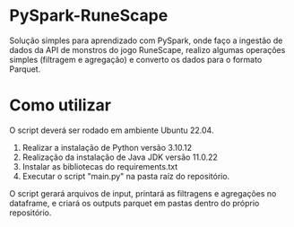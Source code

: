 # PySpark-RuneScape
Solução simples para aprendizado com PySpark, onde faço a ingestão de dados da API de monstros do jogo RuneScape, realizo algumas operações simples (filtragem e agregação) e converto os dados para o formato Parquet.

# Como utilizar

O script deverá ser rodado em ambiente Ubuntu 22.04.

1. Realizar a instalação de Python versão 3.10.12
2. Realização da instalação de Java JDK versão 11.0.22
3. Instalar as bibliotecas do requirements.txt
4. Executar o script "main.py" na pasta raíz do repositório.

O script gerará arquivos de input, printará as filtragens e agregações no dataframe, e criará os outputs parquet em pastas dentro do próprio repositório.

